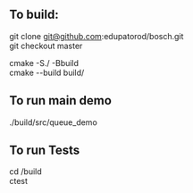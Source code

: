 

## To build:  
git clone git@github.com:edupatorod/bosch.git  
git checkout master  
  
cmake -S./ -Bbuild  
cmake --build build/  
  
## To run main demo  
./build/src/queue_demo  

## To run Tests  
cd /build  
ctest  


